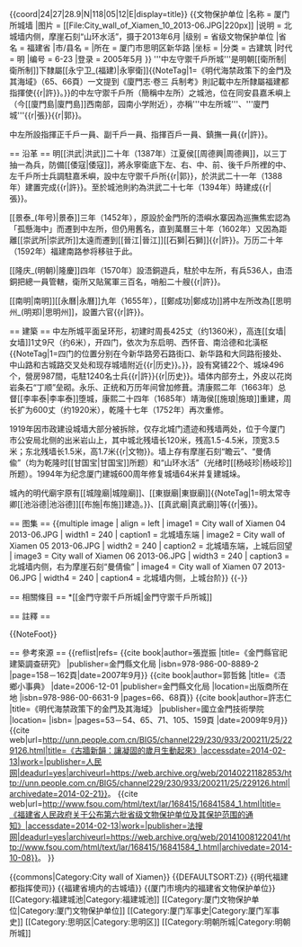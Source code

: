 {{coord|24|27|28.9|N|118|05|12|E|display=title}}
{{文物保护单位
|名称 = 厦门所城墙
|图片 = [[File:City_wall_of_Xiamen_10_2013-06.JPG|220px]]
|说明 = 北城墙内侧，摩崖石刻“山环水活”，摄于2013年6月 
|级别 = 省级文物保护单位
|省名 = 福建省
|市/县名 =
|所在 = 厦门市思明区新华路
|坐标 =<!-- 请使用{{Coord}}模板 -->
|分类 = 古建筑
|时代 = 明
|编号 = 6-23
|登录 = 2005年5月
}}
'''中左守禦千戶所城'''是明朝[[衛所制|衛所制]]下隸屬[[永宁卫_(福建)|永寧衛]]{{NoteTag|1=《明代海禁政策下的金門及其海域》（65、66頁）一文提到《廈門志‧卷三 兵制考》則記載中左所隸屬福建都指揮使{{r|許}}。}}的中左守禦千戶所（簡稱中左所）之城池，位在同安县嘉禾嶼上（今[[廈門島|廈門島]]西南部，园南小学附近），亦稱'''中左所城'''、'''廈門城'''{{r|張}}{{r|郭}}。

中左所設指揮正千戶一員、副千戶一員、指揮百戶一員、鎮撫一員{{r|許}}。

== 沿革 ==
明[[洪武|洪武]]二十年（1387年）江夏侯[[周德興|周德興]]，以三丁抽一為兵，防備[[倭寇|倭寇]]，將永寧衛底下左、右、中、前、後千戶所裡的中、左千戶所士兵調駐嘉禾嶼，設中左守禦千戶所{{r|郭}}，於洪武二十一年（1388年）建置完成{{r|許}}。至於城池則約為洪武二十七年（1394年）時建成{{r|張}}。

[[景泰_(年号)|景泰]]三年（1452年），原設於金門所的浯嶼水寨因為巡撫焦宏認為「孤懸海中」而遷到中左所，但仍用舊名，直到萬曆三十年（1602年）又因為距離[[崇武所|崇武所]]太遠而遷到[[晉江|晉江]][[石獅|石獅]]{{r|許}}。万历二十年（1592年）福建南路参将移驻于此。

[[隆庆_(明朝)|隆慶]]四年（1570年）設浯銅遊兵，駐於中左所，有兵536人，由浯銅把總一員管轄，衛所又貼駕軍三百名，哨船二十艘{{r|許}}。

[[南明|南明]][[永曆|永曆]]九年（1655年），[[鄭成功|鄭成功]]將中左所改為[[思明州_(明郑)|思明州]]，設置六官{{r|許}}。

== 建築 ==
中左所城平面呈环形，初建时周長425丈（约1360米），高连[[女墙|女墙]]1丈9尺（约6米），开四门，依次为东启明、西怀音、南洽德和北潢枢{{NoteTag|1=四门的位置分别在今新华路旁石路街口、新华路和大同路衔接处、中山路和古城路交叉处和现存城墙附近{{r|历史}}。}}，設有窝铺22个、城垛496个，營房987間，屯駐1240名士兵{{r|許}}{{r|历史}}。墙体内部夯土，外皮以花岗岩条石“丁顺”垒砌。永乐、正统和万历年间曾加修葺。清康熙二年（1663年）总督[[李率泰|李率泰]]堕城，康熙二十四年（1685年）靖海侯[[施琅|施琅]]重建，周长扩为600丈（约1920米），乾隆十七年（1752年）再次重修。

1919年因市政建设城墙大部分被拆除，仅存北城门遗迹和残墙两处，位于今厦门市公安局北侧的出米岩山上，其中城北残墙长120米，残高1.5-4.5米，顶宽3.5米；东北残墙长1.5米，高1.7米{{r|文物}}。墙上存有摩崖石刻“瞻云”、“曼倩偸”（均为乾隆时[[甘国宝|甘国宝]]所题）和“山环水活”（光绪时[[杨岐珍|杨岐珍]]所题）。1994年为纪念厦门建城600周年修复城墙64米并复建城垛。

城內的明代廟宇原有[[城隍廟|城隍廟]]、[[東嶽廟|東嶽廟]]{{NoteTag|1=明太常寺卿[[池浴德|池浴德]][[布施|布施]]建造。}}、[[真武廟|真武廟]]等{{r|張}}。

== 图集 ==
{{multiple image
| align  = left
| image1 = City wall of Xiamen 04 2013-06.JPG
| width1 = 240
| caption1 = 北城墙东端
| image2 = City wall of Xiamen 05 2013-06.JPG
| width2 = 240
| caption2 = 北城墙东端，上城后回望
| image3 = City wall of Xiamen 06 2013-06.JPG
| width3 = 240
| caption3 = 北城墙内侧，右为摩崖石刻“曼倩偸”
| image4 = City wall of Xiamen 07 2013-06.JPG
| width4 = 240
| caption4 = 北城墙内侧，上城台阶}}
{{-}} 

== 相關條目 ==
*[[金門守禦千戶所城|金門守禦千戶所城]]

== 註釋 ==
<div class="references-small">
{{NoteFoot}}
</div>

== 參考來源 ==
{{reflist|refs=
<ref name="張">{{cite book|author=張崑振 |title=《金門縣官祀建築調查研究》 |publisher=金門縣文化局 |isbn=978-986-00-8889-2 |page=158－162頁|date=2007年9月}}</ref>
<ref name="郭">{{cite book|author=郭哲銘  |title=《浯鄉小事典》 |date=2006-12-01 |publisher=金門縣文化局 |location=出版商所在地 |isbn=978-986-00-6631-9 |pages=66、68頁}}</ref>
<ref name="許">{{cite book|author=許志仁 |title=《明代海禁政策下的金門及其海域》 |publisher=國立金門技術學院 |location= |isbn= |pages=53－54、65、71、105、159頁 |date=2009年9月}}</ref>
<ref name="历史">{{cite web|url=http://unn.people.com.cn/BIG5/channel229/230/933/200211/25/229126.html|title=《古牆新韻：讓凝固的歲月生動起來》|accessdate=2014-02-13|work=|publisher=人民网|deadurl=yes|archiveurl=https://web.archive.org/web/20140221182853/http://unn.people.com.cn/BIG5/channel229/230/933/200211/25/229126.html|archivedate=2014-02-21}}</ref>。
<ref name="文物">{{cite web|url=http://www.fsou.com/html/text/lar/168415/16841584_1.html|title=《福建省人民政府关于公布第六批省级文物保护单位及其保护范围的通知》|accessdate=2014-02-13|work=|publisher=法搜网|deadurl=yes|archiveurl=https://web.archive.org/web/20141008122041/http://www.fsou.com/html/text/lar/168415/16841584_1.html|archivedate=2014-10-08}}</ref>。
}}

{{commons|Category:City wall of Xiamen}}
{{DEFAULTSORT:Z}}
{{明代福建都指挥使司}}
{{福建省境内的古城墙}}
{{厦门市境内的福建省文物保护单位}}
[[Category:福建城池|Category:福建城池]]
[[Category:厦门文物保护单位|Category:厦门文物保护单位]]
[[Category:厦门军事史|Category:厦门军事史]]
[[Category:思明区|Category:思明区]]
[[Category:明朝所城|Category:明朝所城]]